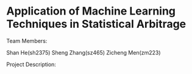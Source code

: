# Application of Machine Learning Techniques in Statistical Arbitrage

Team Members: 

Shan He(sh2375)
Sheng Zhang(sz465)
Zicheng Men(zm223)

Project Description:

